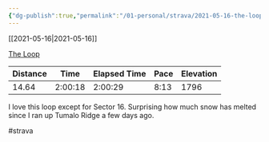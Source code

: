 ```yaml
---
{"dg-publish":true,"permalink":"/01-personal/strava/2021-05-16-the-loop/"}
---
```



[[2021-05-16\|2021-05-16]]

[The Loop](https://www.strava.com/activities/5309113063)

| Distance | Time    | Elapsed Time | Pace | Elevation |
| -------- | ------- | ------------ | ---- | --------- |
| 14.64    | 2:00:18 | 2:00:29      | 8:13 | 1796      |


I love this loop except for Sector 16. Surprising how much snow has melted since I ran up Tumalo Ridge a few days ago.

#strava
